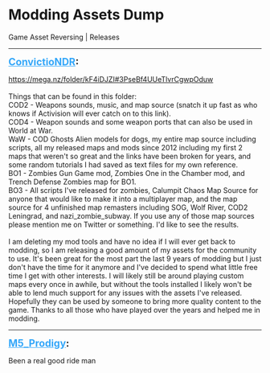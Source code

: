 # Modding Assets Dump
Game Asset Reversing | Releases

---
<strong style="font-size: 1.4em;"><span style="text-decoration: underline;text-decoration-color: #34a7f9;"><span style="color:#34a7f9;">ConvictioNDR</span></span>:</strong>

<p><a href="https://mega.nz/folder/kF4iDJZI#3PseBf4UUeTlvrCgwpOduw">https://mega.nz/folder/kF4iDJZI#3PseBf4UUeTlvrCgwpOduw</a><br /><br />Things that can be found in this folder:<br />COD2 - Weapons sounds, music, and map source (snatch it up fast as who knows if Activision will ever catch on to this link).<br />COD4 - Weapon sounds and some weapon ports that can also be used in World at War.<br />WaW - COD Ghosts Alien models for dogs, my entire map source including scripts, all my released maps and mods since 2012 including my first 2 maps that weren&#39;t so great and the links have been broken for years, and some random tutorials I had saved as text files for my own reference.<br />BO1 - Zombies Gun Game mod, Zombies One in the Chamber mod, and Trench Defense Zombies map for BO1.<br />BO3 - All scripts I&#39;ve released for zombies, Calumpit Chaos Map Source for anyone that would like to make it into a multiplayer map, and the map source for 4 unfinished map remasters including SOG, Wolf River, COD2 Leningrad, and nazi_zombie_subway. If you use any of those map sources please mention me on Twitter or something. I&#39;d like to see the results.<br /><br />I am deleting my mod tools and have no idea if I will ever get back to modding, so I am releasing a good amount of my assets for the community to use. It&#39;s been great for the most part the last 9 years of modding but I just don&#39;t have the time for it anymore and I&#39;ve decided to spend what little free time I get with other interests. I will likely still be around playing custom maps every once in awhile, but without the tools installed I likely won&#39;t be able to lend much support for any issues with the assets I&#39;ve released. Hopefully they can be used by someone to bring more quality content to the game. Thanks to all those who have played over the years and helped me in modding.</p>

---
<strong style="font-size: 1.4em;"><span style="text-decoration: underline;text-decoration-color: #34a7f9;"><span style="color:#34a7f9;">M5_Prodigy</span></span>:</strong>

<p>Been a real good ride man</p>
